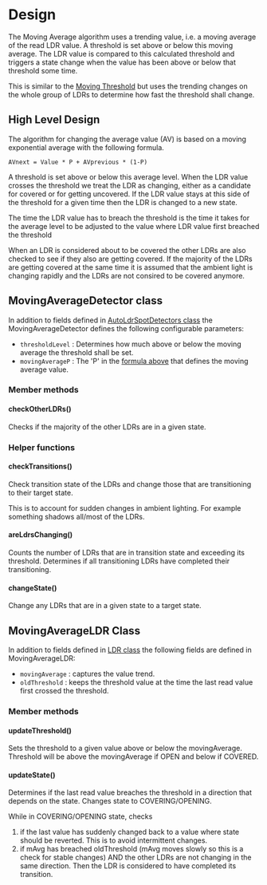 # Design
The Moving Average algorithm uses a trending value, i.e. a moving average of the read LDR value.
A threshold is set above or below this moving average.
The LDR value is compared to this calculated threshold and triggers a state change when
the value has been above or below that threshold some time.

This is similar to the [Moving Threshold](MovingAverageDesign.md) but uses the
trending changes on the whole group of LDRs to determine how fast the threshold
shall change.

High Level Design
-----------------

The algorithm for changing the average value (AV) is based on a moving exponential
average with the following formula.

```AVnext = Value * P + AVprevious * (1-P)```

A threshold is set above or below this average level.
When the LDR value crosses the threshold we treat the LDR as changing,
either as a candidate for covered or for getting uncovered.
If the LDR value stays at this side of the threshold for a given time then the
LDR is changed to a new state.

The time the LDR value has to breach the threshold is the time
it takes for the average level to be adjusted to the value where
LDR value first breached the threshold

When an LDR is considered about to be covered the other LDRs are also
checked to see if they also are getting covered. 
If the majority of the LDRs are getting covered at the same time it
is assumed that the ambient light is changing rapidly and the LDRs
are not consired to be covered anymore.

## MovingAverageDetector class
In addition to fields defined in [AutoLdrSpotDetectors class](Design.md#autoldrspotdetectors-class) 
the MovingAverageDetector defines the following configurable parameters:
* ```thresholdLevel``` : Determines how much above or below the moving average the threshold shall be set.
* ```movingAverageP``` : The 'P' in the [formula above](#high-level-design) that defines the moving average value.

### Member methods

#### checkOtherLDRs()
Checks if the majority of the other LDRs are in a given state.

### Helper functions
#### checkTransitions()
Check transition state of the LDRs and change those that are
transitioning to their target state.

This is to account for sudden changes in ambient lighting.
For example something shadows all/most of the LDRs.

#### areLdrsChanging()
Counts the number of LDRs that are in transition state and exceeding
its threshold.
Determines if all transitioning LDRs have completed their transitioning.


#### changeState()
Change any LDRs that are in a given state to a target state.

## MovingAverageLDR Class
In addition to fields defined in [LDR class](Design.md#ldr-class) the following fields are
defined in MovingAverageLDR:
* ```movingAverage``` : captures the value trend.
* ```oldThreshold``` : keeps the threshold value at the time the last read value first crossed the threshold.

### Member methods

#### updateThreshold()
Sets the threshold to a given value above or below the movingAverage.
Threshold will be above the movingAverage if OPEN and below if COVERED.

#### updateState()
Determines if the last read value breaches the threshold
in a direction that depends on the state. 
Changes state to COVERING/OPENING.

While in COVERING/OPENING state, checks
1. if the last value has suddenly changed back to a value where 
   state should be reverted.
   This is to avoid intermittent changes.
1. if mAvg has breached oldThreshold (mAvg moves slowly so this 
   is a check for stable changes)
   AND the other LDRs are not changing in the same direction.
   Then the LDR is considered to have completed its transition.

